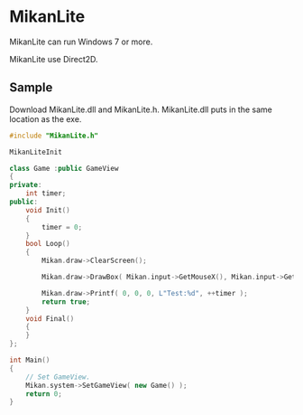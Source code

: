 # MikanLite

MikanLite can run Windows 7 or more.

MikanLite use Direct2D.

## Sample

Download MikanLite.dll and MikanLite.h.
MikanLite.dll puts in the same location as the exe.

```cpp
#include "MikanLite.h"

MikanLiteInit

class Game :public GameView
{
private:
	int timer;
public:
	void Init()
	{
		timer = 0;
	}
	bool Loop()
	{
		Mikan.draw->ClearScreen();

		Mikan.draw->DrawBox( Mikan.input->GetMouseX(), Mikan.input->GetMouseY(), 50, 50, Mikan.input->GetMouseFrame( 0 ) ? 0xFFFFFFFF : 0xFFFF00FF );

		Mikan.draw->Printf( 0, 0, 0, L"Test:%d", ++timer );
		return true;
	}
	void Final()
	{
	}
};

int Main()
{
	// Set GameView.
	Mikan.system->SetGameView( new Game() );
	return 0;
}

```

